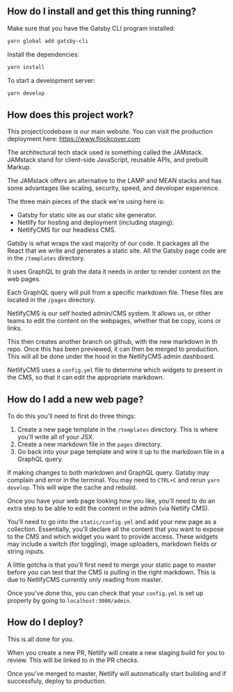 ## How do I install and get this thing running?

Make sure that you have the Gatsby CLI program installed:
```sh
yarn global add gatsby-cli
```

Install the dependencies:
```sh
yarn install
```

To start a development server:
```sh
yarn develop
```

## How does this project work?

This project/codebase is our main website. You can visit the production deployment here: https://www.flockcover.com

The architectural tech stack used is something called the JAMstack. JAMstack stand for client-side JavaScript, reusable APIs, and prebuilt Markup. 

The JAMstack offers an alternative to the LAMP and MEAN stacks and has some advantages like scaling, security, speed, and developer experience.

The three main pieces of the stack we're using here is:

- Gatsby for static site as our static site generator. 
- Netlify for hosting and deployment (including staging).
- NetlifyCMS for our headless CMS.

Gatsby is what wraps the vast majority of our code. It packages all the React that we write and generates a static site. All the Gatsby page code are in the `/templates` directory.

It uses GraphQL to grab the data it needs in order to render content on the web pages.

Each GraphQL query will pull from a specific markdown file. These files are located in the `/pages` directory.

NetlifyCMS is our self hosted admin/CMS system. It allows us, or other teams to edit the content on the webpages, whether that be copy, icons or links. 

This then creates another branch on github, with the new markdown in th repo. Once this has been previewed, it can then be merged to production. This will all be done under the hood in the NetlifyCMS admin dashboard.

NetlifyCMS uses a `config.yml` file to determine which widgets to present in the CMS, so that it can edit the appropriate markdown.


## How do I add a new web page? 

To do this you'll need to first do three things:

1. Create a new page template in the `/templates` directory. This is where you'll write all of your JSX.
2. Create a new markdown file in the `pages` directory. 
3. Go back into your page template and wire it up to the markdown file in a GraphQL query.

If making changes to both markdown and GraphQL query. Gatsby may complain and error in the terminal. You may need to `CTRL+C` and rerun `yarn develop`. This will wipe the cache and rebuild.

Once you have your web page looking how you like, you'll need to do an extra step to be able to edit the content in the admin (via Netlify CMS).

You'll need to go into the `static/config.yml` and add your new page as a collection. Essentially, you'll declare all the content that you want to expose to the CMS and which widget you want to provide access. These widgets may include a switch (for toggling), image uploaders, markdown fields or string inputs.

A little gotcha is that you'll first need to merge your static page to master before you can test that the CMS is pulling in the right markdown. This is due to NetlifyCMS currently only reading from master.

Once you've done this, you can check that your `config.yml` is set up properly by going to `localhost:3000/admin`.


## How do I deploy? 

This is all done for you. 

When you create a new PR, Netlify will create a new staging build for you to review. This will be linked to in the PR checks.

Once you've merged to master, Netlify will automatically start building and if successfuly, deploy to production.
